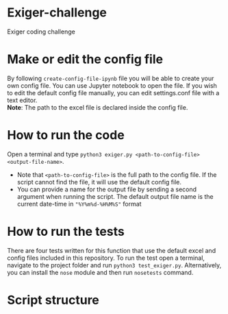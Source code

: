 # Exiger-challenge
Exiger coding challenge



# Make or edit the config file
By following `create-config-file-ipynb` file you will be able to create your own config file. You can use Jupyter notebook to open the file. If you wish to edit the default config file manually, you can edit settings.conf file with a text editor.  
**Note**: The path to the excel file is declared inside the config file.
  
  

# How to run the code
Open a terminal and type `python3 exiger.py <path-to-config-file>  <output-file-name>`. 
- Note that `<path-to-config-file>` is the full path to the config file. If the script cannot find the file, it will use the default config file. 
- You can provide a name for the output file by sending a second argument when running the script. The default output file name is the current date-time in `"%Y%m%d-%H%M%S"` format


# How to run the tests

There are four tests written for this function that use the default excel and config files included in this repository. To run the test open a terminal, navigate to the project folder and run `python3 test_exiger.py`. Alternatively, you can install the `nose` module and then run `nosetests` command.

# Script structure